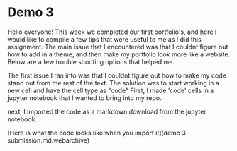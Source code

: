 # Demo 3


Hello everyone!
This week we completed our first portfolio's, and here I would like to compile a few tips that were useful to me as I did this assignment.
The main issue that I encountered was that I couldnt figure out how to add in a theme, and then make my portfolio look more like a website. Below are a few trouble shooting options that helped me.

The first issue I ran into was that I couldnt figure out how to make my code stand out from the rest of the text. The solution was to start working in a new cell and have the cell type as "code"
First, I made 'code' cells in a jupyter notebook that I wanted to bring into my repo. 

next, I imported the code as a markdown download from the jupyter notebook.

[Here is what the code looks like when you import it](demo 3 submission.md.webarchive) 
